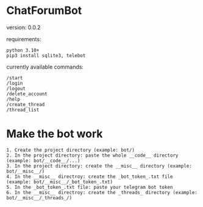 # ChatForumBot
version: 0.0.2

requirements:
```
python 3.10+
pip3 install sqlite3, telebot
```
currently available commands:
```
/start
/login
/logout
/delete_account
/help
/create_thread
/thread_list
```
# Make the bot work
```
1. Create the project directory (example: bot/)
2. In the project directory: paste the whole __code__ directory (example: bot/__code__/...)
3. In the project directory: create the __misc__ directory (example: bot/__misc__/)
4. In the __misc__ directroy: create the _bot_token_.txt file (example: bot/__misc__/_bot_token_.txt)
5. In the _bot_token_.txt file: paste your telegram bot token
6. In the __misc__ directroy: create the _threads_ directory (example: bot/__misc__/_threads_/)
```
